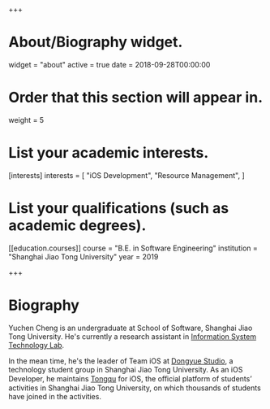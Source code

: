 +++
# About/Biography widget.
widget = "about"
active = true
date = 2018-09-28T00:00:00

# Order that this section will appear in.
weight = 5

# List your academic interests.
[interests]
  interests = [
    "iOS Development",
    "Resource Management",
  ]

# List your qualifications (such as academic degrees).
[[education.courses]]
  course = "B.E. in Software Engineering"
  institution = "Shanghai Jiao Tong University"
  year = 2019
 
+++

# Biography

Yuchen Cheng is an undergraduate at School of Software, Shanghai Jiao Tong University. He's currently a research assistant in [Information System Technology Lab](http://ist.sjtu.edu.cn/).

In the mean time, he's the leader of Team iOS at [Dongyue Studio](https://dongyueweb.com/), a technology student group in Shanghai Jiao Tong University. As an iOS Developer, he maintains [Tongqu](https://tongqu.me) for iOS, the oﬃcial platform of students’ activities in Shanghai Jiao Tong University, on which thousands of students have joined in the activities.
